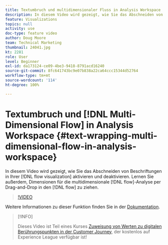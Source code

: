 ```yaml
---
title: Textumbruch und multidimensionaler Fluss in Analysis Workspace
description: In diesem Video wird gezeigt, wie Sie das Abschneiden von Beschriftungen in Ihrer Flussvisualisierung aktivieren und deaktivieren. Lernen Sie außerdem, Dimensionen für die multidimensionale Flussanalyse per Drag-and-Drop in den Fluss zu ziehen.
feature: Visualizations
topics: null
activity: use
doc-type: feature video
author: Doug Moore
team: Technical Marketing
thumbnail: 24041.jpg
kt: 2281
role: User
level: Beginner
exl-id: da173124-ce09-4be3-9418-8791acd16240
source-git-commit: 8fc641743bc9e07b838a22ca64ccc15344d52764
workflow-type: tm+mt
source-wordcount: '114'
ht-degree: 100%

---
```


# Textumbruch und [!DNL Multi-Dimensional Flow] in Analysis Workspace {#text-wrapping-multi-dimensional-flow-in-analysis-workspace}

In diesem Video wird gezeigt, wie Sie das Abschneiden von Beschriftungen in Ihrer [!DNL flow visualization] aktivieren und deaktivieren. Lernen Sie außerdem, Dimensionen für die multidimensionale [!DNL flow]-Analyse per Drag-and-Drop in den [!DNL flow] zu ziehen.

>[!VIDEO](https://video.tv.adobe.com/v/24041/?quality=12&learn=on)

Weitere Informationen zu dieser Funktion finden Sie in der [Dokumentation](https://experienceleague.adobe.com/docs/analytics/analyze/analysis-workspace/visualizations/fallout/fallout-flow.html?lang=de).

>[!INFO]
>
> Dieses Video ist Teil eines Kurses [Zuweisung von Werten zu digitalen Berührungspunkten in der Customer Journey](https://experienceleague.adobe.com/?recommended=Analytics-U-1-2020.2&amp;lang=de), der kostenlos auf Experience League verfügbar ist!

